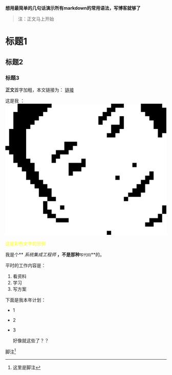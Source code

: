 **想用最简单的几句话演示所有markdown的常用语法，写博客就够了**

> 注：正文马上开始




# 标题1

## 标题2

### 标题3


**正文**首字加粗，本文链接为： [链接](http://books.halfcoffee.com)

这是我 ：![我的照片](/assets/snapshot233.png)

<span style="color:yellow;">这是彩色文字的示例</span>



我是个** _系统集成工程师_ **，不是那种**`写代码`**的。

平时的工作内容是：

1. 看资料
2. 学习
3. 写方案

下面是我本年计划：

* 1
* 2
* 3



    好像就这些了？？


    


脚注[^1] 


[^1]: 这里是脚注

